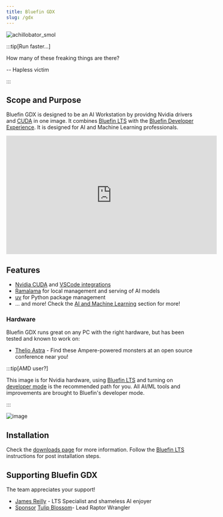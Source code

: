 ```yaml
---
title: Bluefin GDX
slug: /gdx
---
```


![achillobator_smol](https://github.com/user-attachments/assets/76d1a3ee-92e7-4d2e-88b6-0aebdb0b447d)

:::tip[Run faster...]

How many of these freaking things are there?

-- Hapless victim

:::

## Scope and Purpose

Bluefin GDX is designed to be an AI Workstation by providng Nvidia drivers and [CUDA](https://developer.nvidia.com/cuda-toolkit) in one image. It combines [Bluefin LTS](/lts) with the [Bluefin Developer Experience](/bluefin-dx). It is designed for AI and Machine Learning professionals.

<iframe
  width="560"
  height="315"
  src="https://download.projectbluefin.io/bluefin-gdx.mp4"
  frameborder="0"
  allow="autoplay; encrypted-media"
  allowfullscreen>
</iframe>

## Features

- [Nvidia CUDA](https://developer.nvidia.com/cuda-toolkit) and [VSCode integrations](https://developer.nvidia.com/nsight-visual-studio-code-edition)
- [Ramalama](https://github.com/containers/ramalama) for local management and serving of AI models
- [uv](https://github.com/astral-sh/uv) for Python package management
- ... and more! Check the [AI and Machine Learning](/ai) section for more!

### Hardware

Bluefin GDX runs great on any PC with the right hardware, but has been tested and known to work on:

- [Thelio Astra](https://system76.com/desktops/thelio-astra-a1.1-n1/configure) - Find these Ampere-powered monsters at an open source conference near you!

:::tip[AMD user?]

This image is for Nvidia hardware, using [Bluefin LTS](/lts) and turning on [developer mode](/dx) is the recommended path for you. All AI/ML tools and improvements are brought to Bluefin's developer mode. 

::: 

  ![image](https://github.com/user-attachments/assets/6dda949b-44a3-4e18-8fd5-f80609dd4c80)

## Installation

Check the [downloads page](./downloads.md) for more information. Follow the [Bluefin LTS](/lts) instructions for post installation steps.

## Supporting Bluefin GDX

The team appreciates your support!

- [James Reilly](https://github.com/sponsors/hanthor) - LTS Specialist and shameless AI enjoyer
- <a class="github-button" href="https://github.com/sponsors/tulilirockz" data-color-scheme="no-preference: light; light: light; dark: dark;" data-icon="octicon-heart" data-size="large" aria-label="Sponsor tulilirockz">Sponsor</a> [Tulip Blossom](https://github.com/tulilirockz)- Lead Raptor Wrangler
